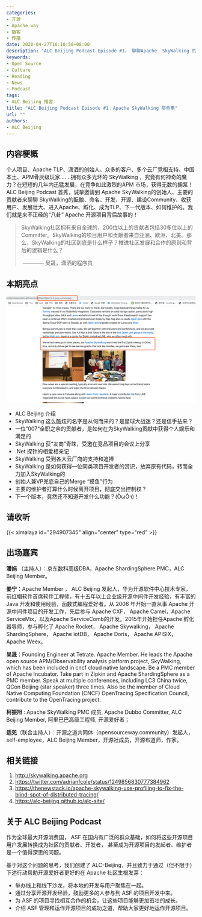 ```yaml
---
categories:
- 开源
- Apache way
- 播客
- 传播
date: 2020-04-27T16:10:58+08:00
description: "ALC Beijing Podcast Episode #1， 聊聊Apache  SkyWalking 的故事！是幸运还是坚持？是技术实力过硬？还是人缘杠杆？Apache TLP 是如何炼成的？这些你都需要了解一下。"
keywords:
- Open Source
- Culture
- Reading
- News
- Podcast
tags:
- ALC Beijing 播客
title: "ALC Beijing Podcast Episode #1：Apache SkyWalking 那些事"
url: ""
authors:
- ALC Beijing
---
```


## 内容梗概

个人项目、Apache TLP、潇洒的创始人、众多的客户、多个云厂竞相支持、中国本土、APM骨灰级玩家.......拥有众多光环的 SkyWalking ，究竟有何神奇的魔力？在短短的几年内迅猛发展，在竞争如此激烈的APM 市场，获得无数的拥泵！ ALC Beijing Podcast 首秀，诚挚邀请到 Apache SkyWalking的创始人、主要的贡献者来聊聊 SkyWalking的酝酿、命名、开发、开源、建设Community、收获用户、发展壮大、进入Apache、孵化、成为TLP、下一代版本、如何维护的。我们就是来不正经的“八卦” Apache 开源项目背后故事的！

>  SkyWalking社区拥有来自全球的，200位以上的贡献者包括30多位以上的 Committer。SkyWalking的项目用户和贡献者来自亚洲、欧洲、北美。那么，SkyWalking的社区到底是什么样子？推进社区发展和合作的原则和背后的逻辑是什么？
>
> ​              ———— 吴晟，潇洒的程序员

## 本期亮点

![](../../images/Podcast/openzipkin-and-skywalking.png)

* ALC Beijing 介绍
* SkyWalking 这么酷炫的名字是从何而来的？是星球大战迷？还是信手拈来？
* 一位”007“全职之余的贡献者，是如何在为SkyWalking贡献中获得个人娱乐和满足的
* SkyWalking 获“友商”青睐，受邀在竞品项目的会议上分享
* .Net 探针的相爱相亲记
* SkyWalking 受到各大云厂商的支持和追捧
* SkyWalking 是如何获得一位同类项目开发者的赏识，放弃原有代码，转而全力加入SkyWalking的
* 创始人兼VP兜底自己的Merge “摸鱼”行为
* 主要的维护者打算什么时候离开项目，彻底交出控制权？
* 下一个版本，竟然还不知道开发什么功能？(ÒωÓױ)！

## 请收听

{{< ximalaya id="294907345" align="center" type="red" >}}

## 出场嘉宾

**潘娟** （主持人）：京东数科高级DBA，Apache ShardingSphere PMC，ALC Beijing Member。

**姜宁**：Apache Member ， ALC Beijing 发起人，华为开源软件中心技术专家，前红帽软件首席软件工程师，有十五年以上企业级开源中间件开发经验，有丰富的 Java 开发和使用经验，函数式编程爱好者。从 2006 年开始一直从事 Apache 开源中间件项目的开发工作，先后参与 Apache CXF， Apache Camel，Apache ServiceMix，以及Apache ServiceComb的开发。2015年开始担任Apache 孵化器导师，参与孵化了 Apache Rocket， Apache Skywalking， Apache ShardingSphere， Apache iotDB， Apache Doris， Apache APISIX， Apache Weex。

**吴晟**：Founding Engineer at Tetrate. Apache Member. He leads the Apache open source APM/Observability analysis platform project, SkyWalking, which has been included in cncf cloud native landscape. Be a PMC member of Apache Incubator. Take part in Zipkin and Apache ShardingSphere as a PMC member. Speak at multiple conferences, including LC3 China twice, QCon Beijing (star speaker) three times. Also be the member of Cloud Native Computing Foundation (CNCF) OpenTracing Specification Council, contribute to the OpenTracing project.

**柯振旭** : Apache SkyWalking PMC 成员, Apache Dubbo Committer, ALC Beijing Member, 阿里巴巴高级工程师, 开源爱好者；

**适兕**（联合主持人）：开源之道共同体（opensourceway.community）发起人，self-employee，ALC Beijing Member，开源社成员，开源布道师，作家。

## 相关链接

1. http://skywalking.apache.org
2. https://twitter.com/adrianfcole/status/1249856830777384962
3. https://thenewstack.io/apache-skywalking-use-profiling-to-fix-the-blind-spot-of-distributed-tracing/
4. https://alc-beijing.github.io/alc-site/

## 关于 ALC Beijing Podcast

作为全球最大开源消费国， ASF 在国内有广泛的群众基础，如何将这些开源项目用户发展转换成为社区的贡献者、开发者， 甚至成为开源项目的发起者、维护者是一个值得深思的问题。

基于对这个问题的思考，我们创建了 ALC-Beijing，并且致力于通过（但不限于）下述行动帮助开源爱好者更好的在 Apache 社区生根发芽：

- 举办线上和线下沙龙，将本地的开发与用户聚焦在一起。
- 通过分享开源开发经验，鼓励更多的人参与到 ASF 的项目开发中来。
- 为 ASF 的项目寻找相互合作的机会，让这些项目能够更加茁壮的成长。
- 介绍 ASF 管理和运作开源项目的成功之道，帮助大家更好地运作开源项目。

